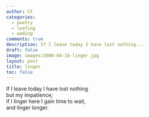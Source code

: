 ```yaml
---
author: CF
categories:
  - poetry
  - leafing
  - wading
comments: true
description: If I leave today I have lost nothing...
draft: false
image: images/2000-04-18-linger.jpg
layout: post
title: linger
toc: false
---
```

    
If I leave today I have lost nothing    
but my impatience;    
if I linger here I gain time to wait,    
and linger longer.    
